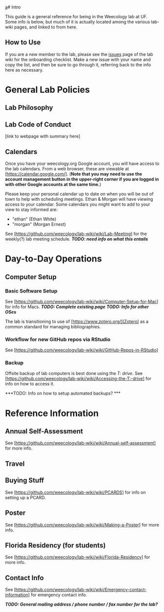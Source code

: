 [a](b)# Intro

This guide is a general reference for being in the Weecology lab at UF. Some info is below, but much of it is actually located among the various lab-wiki pages, and linked to from here.

## How to Use

If you are a new member to the lab, please see the [issues](https://github.com/weecology/lab-wiki/issues) page of the lab wiki for the onboarding checklist. Make a new issue with your name and copy the list, and then be sure to go through it, referring back to the info here as necessary.

# General Lab Policies

## Lab Philosophy

## Lab Code of Conduct
[link to webpage with summary here]

## Calendars

Once you have your weecology.org Google account, you will have access to the lab calendars. From a web browser, these are viewable at [https://calendar.google.com/]. (**Note that you may need to use the account management button in the upper-right corner if you are logged in with other Google accounts at the same time.**)

Please keep your personal calendar up to date on when you will be out of town to help with scheduling meetings. Ethan & Morgan will have viewing access to your calendar. Some calendars you might want to add to your view to stay informed are:
* "ethan" (Ethan White)
* "morgan" (Morgan Ernest)

See [https://github.com/weecology/lab-wiki/wiki/Lab-Meeting] for the weekly(?) lab meeting schedule.
***TODO: need info on what this entails***

# Day-to-Day Operations

## Computer Setup

### Basic Software Setup

See [https://github.com/weecology/lab-wiki/wiki/Computer-Setup-for-Mac] for info for Macs.
***TODO: Complete existing page***
***TODO: Info for other OSes***

The lab is transitioning to use of [https://www.zotero.org/](Zotero) as a common standard for managing bibliographies.

### Workflow for new GitHub repos via RStudio

See [https://github.com/weecology/lab-wiki/wiki/GitHub-Repos-in-RStudio]

### Backup

Offsite backup of lab computers is best done using the *T: drive*. See [https://github.com/weecology/lab-wiki/wiki/Accessing-the-T:-drive] for info on how to access it.

***TODO: Info on how to setup automated backups? ***




# Reference Information

## Annual Self-Assessment

See [https://github.com/weecology/lab-wiki/wiki/Annual-self-assessment] for more info.

## Travel

## Buying Stuff

See [https://github.com/weecology/lab-wiki/wiki/PCARDS] for info on setting up a PCARD.

## Poster

See [https://github.com/weecology/lab-wiki/wiki/Making-a-Poster] for more info.

## Florida Residency (for students)

See [https://github.com/weecology/lab-wiki/wiki/Florida-Residency] for more info.

## Contact Info

See [https://github.com/weecology/lab-wiki/wiki/Emergency-contact-information] for emergency contact info.

***TODO: General mailing address / phone number / fax number for the lab?***



